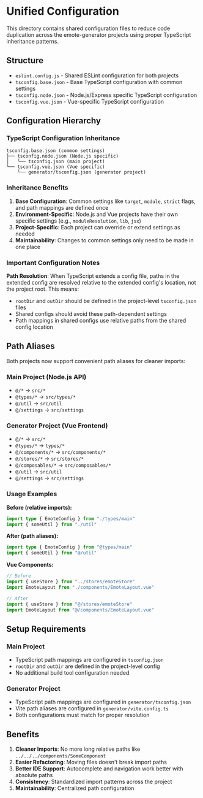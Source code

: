 # Unified Configuration

This directory contains shared configuration files to reduce code duplication across the emote-generator projects using proper TypeScript inheritance patterns.

## Structure

- `eslint.config.js` - Shared ESLint configuration for both projects
- `tsconfig.base.json` - Base TypeScript configuration with common settings
- `tsconfig.node.json` - Node.js/Express specific TypeScript configuration
- `tsconfig.vue.json` - Vue-specific TypeScript configuration

## Configuration Hierarchy

### TypeScript Configuration Inheritance

```
tsconfig.base.json (common settings)
├── tsconfig.node.json (Node.js specific)
│   └── tsconfig.json (main project)
└── tsconfig.vue.json (Vue specific)
    └── generator/tsconfig.json (generator project)
```

### Inheritance Benefits

1. **Base Configuration**: Common settings like `target`, `module`, `strict` flags, and path mappings are defined once
2. **Environment-Specific**: Node.js and Vue projects have their own specific settings (e.g., `moduleResolution`, `lib`, `jsx`)
3. **Project-Specific**: Each project can override or extend settings as needed
4. **Maintainability**: Changes to common settings only need to be made in one place

### Important Configuration Notes

**Path Resolution**: When TypeScript extends a config file, paths in the extended config are resolved relative to the extended config's location, not the project root. This means:
- `rootDir` and `outDir` should be defined in the project-level `tsconfig.json` files
- Shared configs should avoid these path-dependent settings
- Path mappings in shared configs use relative paths from the shared config location

## Path Aliases

Both projects now support convenient path aliases for cleaner imports:

### Main Project (Node.js API)
- `@/*` → `src/*`
- `@types/*` → `src/types/*`
- `@/util` → `src/util`
- `@/settings` → `src/settings`

### Generator Project (Vue Frontend)
- `@/*` → `src/*`
- `@types/*` → `types/*`
- `@/components/*` → `src/components/*`
- `@/stores/*` → `src/stores/*`
- `@/composables/*` → `src/composables/*`
- `@/util` → `src/util`
- `@/settings` → `src/settings`

### Usage Examples

**Before (relative imports):**
```typescript
import type { EmoteConfig } from "./types/main"
import { someUtil } from "./util"
```

**After (path aliases):**
```typescript
import type { EmoteConfig } from "@types/main"
import { someUtil } from "@/util"
```

**Vue Components:**
```typescript
// Before
import { useStore } from "../stores/emoteStore"
import EmoteLayout from "./components/EmoteLayout.vue"

// After
import { useStore } from "@/stores/emoteStore"
import EmoteLayout from "@/components/EmoteLayout.vue"
```

## Setup Requirements

### Main Project
- TypeScript path mappings are configured in `tsconfig.json`
- `rootDir` and `outDir` are defined in the project-level config
- No additional build tool configuration needed

### Generator Project
- TypeScript path mappings are configured in `generator/tsconfig.json`
- Vite path aliases are configured in `generator/vite.config.ts`
- Both configurations must match for proper resolution

## Benefits

1. **Cleaner Imports**: No more long relative paths like `../../../components/SomeComponent`
2. **Easier Refactoring**: Moving files doesn't break import paths
3. **Better IDE Support**: Autocomplete and navigation work better with absolute paths
4. **Consistency**: Standardized import patterns across the project
5. **Maintainability**: Centralized path configuration
